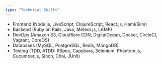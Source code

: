```yaml
---
type: "Technical Skills"
---
```


* Frontend (Node.js, LiveScript, ClojureScript, React.js, Haml/Slim)
* Backend (Ruby on Rails, Java, Meteor.js, LAMP)
* DevOps (Amazon S3, Cloudflare CDN, DigitalOcean, Docker, CircleCI, Vagrant, CoreOS)
* Databases (MySQL, PostgreSQL, Redis, MongoDB)
* Testing (TDD, ATDD: RSpec, Capybara, Selenium, Phantom.js, Cucumber.js, Sinon, Chai, JUnit)
